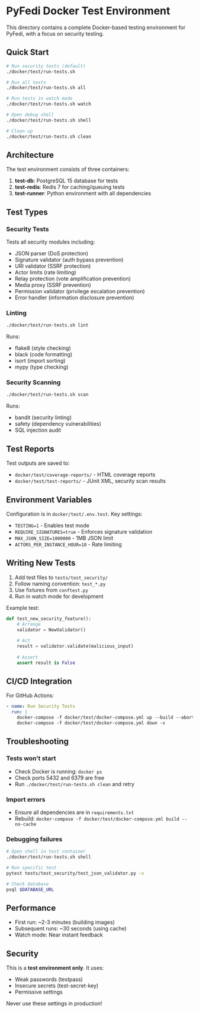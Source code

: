 # PyFedi Docker Test Environment

This directory contains a complete Docker-based testing environment for PyFedi, with a focus on security testing.

## Quick Start

```bash
# Run security tests (default)
./docker/test/run-tests.sh

# Run all tests
./docker/test/run-tests.sh all

# Run tests in watch mode
./docker/test/run-tests.sh watch

# Open debug shell
./docker/test/run-tests.sh shell

# Clean up
./docker/test/run-tests.sh clean
```

## Architecture

The test environment consists of three containers:

1. **test-db**: PostgreSQL 15 database for tests
2. **test-redis**: Redis 7 for caching/queuing tests  
3. **test-runner**: Python environment with all dependencies

## Test Types

### Security Tests
Tests all security modules including:
- JSON parser (DoS protection)
- Signature validator (auth bypass prevention)
- URI validator (SSRF protection)
- Actor limits (rate limiting)
- Relay protection (vote amplification prevention)
- Media proxy (SSRF prevention)
- Permission validator (privilege escalation prevention)
- Error handler (information disclosure prevention)

### Linting
```bash
./docker/test/run-tests.sh lint
```
Runs:
- flake8 (style checking)
- black (code formatting)
- isort (import sorting)
- mypy (type checking)

### Security Scanning
```bash
./docker/test/run-tests.sh scan
```
Runs:
- bandit (security linting)
- safety (dependency vulnerabilities)
- SQL injection audit

## Test Reports

Test outputs are saved to:
- `docker/test/coverage-reports/` - HTML coverage reports
- `docker/test/test-reports/` - JUnit XML, security scan results

## Environment Variables

Configuration is in `docker/test/.env.test`. Key settings:
- `TESTING=1` - Enables test mode
- `REQUIRE_SIGNATURES=true` - Enforces signature validation
- `MAX_JSON_SIZE=1000000` - 1MB JSON limit
- `ACTORS_PER_INSTANCE_HOUR=10` - Rate limiting

## Writing New Tests

1. Add test files to `tests/test_security/`
2. Follow naming convention: `test_*.py`
3. Use fixtures from `conftest.py`
4. Run in watch mode for development

Example test:
```python
def test_new_security_feature():
    # Arrange
    validator = NewValidator()
    
    # Act
    result = validator.validate(malicious_input)
    
    # Assert
    assert result is False
```

## CI/CD Integration

For GitHub Actions:
```yaml
- name: Run Security Tests
  run: |
    docker-compose -f docker/test/docker-compose.yml up --build --abort-on-container-exit test-runner
    docker-compose -f docker/test/docker-compose.yml down -v
```

## Troubleshooting

### Tests won't start
- Check Docker is running: `docker ps`
- Check ports 5432 and 6379 are free
- Run `./docker/test/run-tests.sh clean` and retry

### Import errors
- Ensure all dependencies are in `requirements.txt`
- Rebuild: `docker-compose -f docker/test/docker-compose.yml build --no-cache`

### Debugging failures
```bash
# Open shell in test container
./docker/test/run-tests.sh shell

# Run specific test
pytest tests/test_security/test_json_validator.py -v

# Check database
psql $DATABASE_URL
```

## Performance

- First run: ~2-3 minutes (building images)
- Subsequent runs: ~30 seconds (using cache)
- Watch mode: Near instant feedback

## Security

This is a **test environment only**. It uses:
- Weak passwords (testpass)
- Insecure secrets (test-secret-key)
- Permissive settings

Never use these settings in production!
